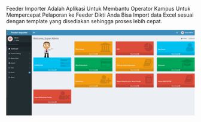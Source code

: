 Feeder Importer Adalah Aplikasi Untuk Membantu Operator Kampus Untuk Mempercepat Pelaporan ke Feeder Dikti
Anda Bisa Import data Excel sesuai dengan template yang disediakan sehingga proses lebih cepat. 

![alt text](img/feeder_importer.png)